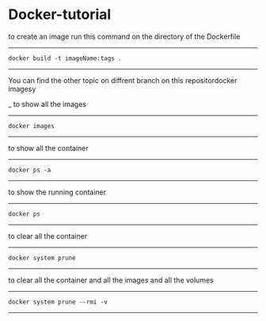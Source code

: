 # Docker-tutorial
to create an image run this command on the directory of the Dockerfile
____________________
`docker build -t imageName:tags .`
____________________
You can find the other topic on diffrent branch on this repositordocker imagesy

_
to show all the images 
____________
`docker images`
____________

to show all the container 
____________
`docker ps -a`
____________

to show the running container 
____________
`docker ps`
____________

to clear all the container 
______________________
`docker system prune`
______________________

to clear all the container and all the images and all the volumes
______________________________
`docker system prune --rmi -v`
______________________________
